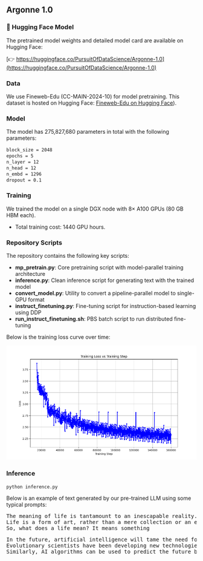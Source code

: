 ## Argonne 1.0

### 🤗 Hugging Face Model

The pretrained model weights and detailed model card are available on Hugging Face:

[👉 https://huggingface.co/PursuitOfDataScience/Argonne-1.0](https://huggingface.co/PursuitOfDataScience/Argonne-1.0)


### Data

We use Fineweb-Edu (CC-MAIN-2024-10) for model pretraining. This dataset is hosted on Hugging Face: [Fineweb-Edu on Hugging Face](https://huggingface.co/datasets/HuggingFaceFW/fineweb-edu)).

### Model
The model has 275,827,680 parameters in total with the following parameters:

```
block_size = 2048
epochs = 5
n_layer = 12
n_head = 12
n_embd = 1296
dropout = 0.1
```

### Training

We trained the model on a single DGX node with 8× A100 GPUs (80 GB HBM each).

- Total training cost: 1440 GPU hours.

### Repository Scripts

The repository contains the following key scripts:

- **mp_pretrain.py**: Core pretraining script with model-parallel training architecture
- **inference.py**: Clean inference script for generating text with the trained model
- **convert_model.py**: Utility to convert a pipeline-parallel model to single-GPU format
- **instruct_finetuning.py**: Fine-tuning script for instruction-based learning using DDP
- **run_instruct_finetuning.sh**: PBS batch script to run distributed fine-tuning


Below is the training loss curve over time:

![](plots/pretrain_loss_20250303.png)

### Inference

```
python inference.py
```

Below is an example of text generated by our pre-trained LLM using some typical prompts:

<pre>
The meaning of life is tantamount to an inescapable reality. It can be seen as an inescapable reality where life is lived in a vacuum, or a mere absence of life. Life can be considered as the ultimate reality, where life is no more, where life has no purpose, and life has no meaning.
Life is a form of art, rather than a mere collection or an endless expanse. It is a realm where art, music, philosophy, philosophy, and science come together to create something new, beautiful, and meaningful. It is the boundlessness of existence that creates the essence of art, music, philosophy and science.
So, what does a life mean? It means something
</pre>

<pre>
In the future, artificial intelligence will tame the need for new ways to understand and control our lives. AI is already being used to do tasks that previously took human intelligence. But is it possible to predict what will come in the future, what will happen in the future, and how much will we be willing to pay for AI?
Evolutionary scientists have been developing new technologies that can be used to create artificial intelligence. For example, AI algorithms can be used to detect objects in a scene. These algorithms have been used in the design and manufacturing of many different products.
Similarly, AI algorithms can be used to predict the future by analyzing historical data and patterns in it. This information can be used to predict the future and make predictions accordingly.
</pre>